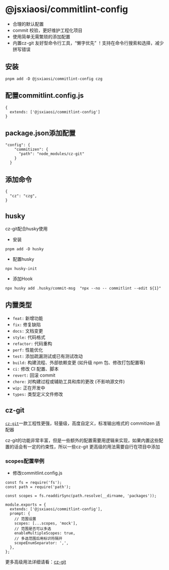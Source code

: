 # @jsxiaosi/commitlint-config

- 合理的默认配置
- commit 校验，更好维护工程化项目
- 使用简单无需繁琐的添加配置
- 内置cz-git 友好型命令行工具，“懒字优先” ！支持在命令行搜索和选择，减少拼写错误

## 安装

```base
pnpm add -D @jsxiaosi/commitlint-config czg
```

## 配置commitlint.config.js

```base
{
  extends: ['@jsxiaosi/commitlint-config']
}
```

## package.json添加配置

```base
"config": {
    "commitizen": {
      "path": "node_modules/cz-git"
    }
  }
```

## 添加命令

```base
{
  "cz": "czg",
}
```

## husky

cz-git配合husky使用

- 安装

```base
pnpm add -D husky
```

- 配置husky

```base
npx husky-init
```

- 添加Hook

```base
npx husky add .husky/commit-msg  "npx --no -- commitlint --edit ${1}"
```

## 内置类型

- `feat:` 新增功能
- `fix:` 修复缺陷
- `docs:` 文档变更
- `style:` 代码格式
- `refactor:` 代码重构
- `perf:` 性能优化
- `test:` 添加疏漏测试或已有测试改动
- `build:` 构建流程、外部依赖变更 (如升级 npm 包、修改打包配置等)
- `ci:`  修改 CI 配置、脚本
- `revert:` 回滚 commit
- `chore:` 对构建过程或辅助工具和库的更改 (不影响源文件)
- `wip:` 正在开发中
- `types:` 类型定义文件修改

## cz-git

[`cz-git`](https://cz-git.qbb.sh/zh/)一款工程性更强，轻量级，高度自定义，标准输出格式的 commitizen 适配器

cz-git的功能非常丰富，但是一些额外的配置需要用逻辑来实现，如果内置这些配置的话会有一定的约束性，所以一些cz-git 更高级的用法需要自行在项目中添加

### scopes配置举例

- 修改commitlint.config.js

```base
const fs = require('fs');
const path = require('path');

const scopes = fs.readdirSync(path.resolve(__dirname, 'packages'));

module.exports = {
  extends: ['@jsxiaosi/commitlint-config'],
  prompt: {
    // 范围设置
    scopes: [...scopes, 'mock'],
    // 范围是否可以多选
    enableMultipleScopes: true,
    // 多选范围后用标识符隔开
    scopeEnumSeparator: ',',
  },
};

```

更多高级用法详细请看：[cz-git](https://cz-git.qbb.sh/zh/recipes/)
